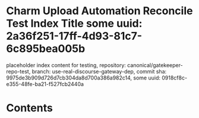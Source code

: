 # Charm Upload Automation Reconcile Test Index Title some uuid: 2a36f251-17ff-4d93-81c7-6c895bea005b
 placeholder index content for testing,  repository: canonical/gatekeeper-repo-test,  branch: use-real-discourse-gateway-dep,  commit sha: 9975de3b909d726d7cb304da8d700a386a982c14,  some uuid: 0918cf8c-e355-48fe-ba21-f527fcb2440a

# Contents